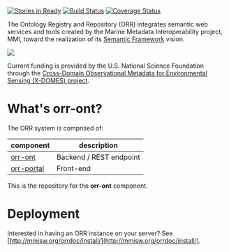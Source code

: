 [![Stories in Ready](https://badge.waffle.io/mmisw/orr-ont.png?label=ready&title=Ready)](https://waffle.io/mmisw/orr-ont)
[![Build Status](https://travis-ci.org/mmisw/orr-ont.svg?branch=master)](https://travis-ci.org/mmisw/orr-ont)
[![Coverage Status](https://coveralls.io/repos/github/mmisw/orr-ont/badge.svg?branch=master)](https://coveralls.io/github/mmisw/orr-ont?branch=master)


The Ontology Registry and Repository (ORR) integrates semantic web services and tools
created by the Marine Metadata Interoperability project, MMI, toward the realization
of its [Semantic Framework](http://marinemetadata.org/semanticframework) vision.

[![](http://marinemetadata.org/files/mmi/semantic_framework.jpg)](http://marinemetadata.org/semanticframework)

Current funding is provided by the U.S. National Science Foundation through the
[Cross-Domain Observational Metadata for Environmental Sensing (X-DOMES) project](
https://www.earthcube.org/group/x-domes).

# What's orr-ont?

The ORR system is comprised of:

| component | description |
|-----------|-------------|
| [orr-ont](https://github.com/mmisw/orr-ont)       | Backend / REST endpoint |
| [orr-portal](https://github.com/mmisw/orr-portal) | Front-end |

This is the repository for the **orr-ont** component.


# Deployment

Interested in having an ORR instance on your server? See
[http://mmisw.org/orrdoc/install/](http://mmisw.org/orrdoc/install/).

